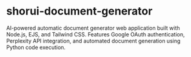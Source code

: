# shorui-document-generator
AI-powered automatic document generator web application built with Node.js, EJS, and Tailwind CSS. Features Google OAuth authentication, Perplexity API integration, and automated document generation using Python code execution.
